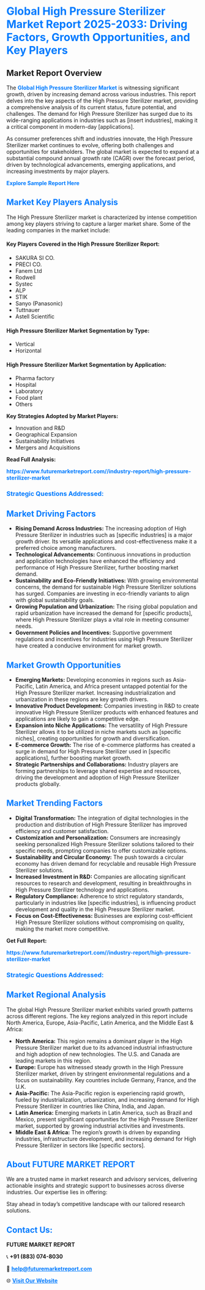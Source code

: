 <h1 style="color: #007BFF;">Global High Pressure Sterilizer Market Report 2025-2033: Driving Factors, Growth Opportunities, and Key Players</h1>

<section id="overview">
<h2>Market Report Overview</h2>
<p>The <a href="https://www.futuremarketreport.com//industry-report/high-pressure-sterilizer-market" style="color: #007BFF; text-decoration: none;"><strong>Global High Pressure Sterilizer Market</strong></a> is witnessing significant growth, driven by increasing demand across various industries. This report delves into the key aspects of the High Pressure Sterilizer market, providing a comprehensive analysis of its current status, future potential, and challenges. The demand for High Pressure Sterilizer has surged due to its wide-ranging applications in industries such as [insert industries], making it a critical component in modern-day [applications].</p>
<p>As consumer preferences shift and industries innovate, the High Pressure Sterilizer market continues to evolve, offering both challenges and opportunities for stakeholders. The global market is expected to expand at a substantial compound annual growth rate (CAGR) over the forecast period, driven by technological advancements, emerging applications, and increasing investments by major players.</p>
</section>

<section id="overview">
<p><a href="https://www.futuremarketreport.com//request-sample/reportId=52697" style="color: #007BFF; text-decoration: none;"><strong>Explore Sample Report Here</strong></a></p>
</section>

<section id="key-players">
<h2 style="color: #007BFF;">Market Key Players Analysis</h2>
<p>The High Pressure Sterilizer market is characterized by intense competition among key players striving to capture a larger market share. Some of the leading companies in the market include:</p>
<h4>Key Players Covered in the High Pressure Sterilizer Report:</h4>
<ul><li>SAKURA SI CO.</li><li>PRECI CO.</li><li>Fanem Ltd</li><li>Rodwell</li><li>Systec</li><li>ALP</li><li>STIK</li><li>Sanyo (Panasonic)</li><li>Tuttnauer</li><li>Astell Scientific</li></ul>
<h4>High Pressure Sterilizer Market Segmentation by Type:</h4>
<ul><li>Vertical</li><li>Horizontal</li></ul>

<h4>High Pressure Sterilizer Market Segmentation by Application:</h4>
<ul><li>Pharma factory</li><li>Hospital</li><li>Laboratory</li><li>Food plant</li><li>Others</li></ul>
<p><strong>Key Strategies Adopted by Market Players:</strong></p>
<ul>
<li>Innovation and R&D</li>
<li>Geographical Expansion</li>
<li>Sustainability Initiatives</li>
<li>Mergers and Acquisitions</li>
</ul>
</section>

<section>
<p><strong>Read Full Analysis: </strong></p><a href="https://www.futuremarketreport.com//industry-report/high-pressure-sterilizer-market" style="color: #007BFF; text-decoration: none;"><strong>https://www.futuremarketreport.com//industry-report/high-pressure-sterilizer-market</strong></a>
<h3 style="color: #007BFF;">Strategic Questions Addressed:</h3>
</section>

<section id="driving-factors">
<h2 style="color: #007BFF;">Market Driving Factors</h2>
<ul>
<li><strong>Rising Demand Across Industries:</strong> The increasing adoption of High Pressure Sterilizer in industries such as [specific industries] is a major growth driver. Its versatile applications and cost-effectiveness make it a preferred choice among manufacturers.</li>
<li><strong>Technological Advancements:</strong> Continuous innovations in production and application technologies have enhanced the efficiency and performance of High Pressure Sterilizer, further boosting market demand.</li>
<li><strong>Sustainability and Eco-Friendly Initiatives:</strong> With growing environmental concerns, the demand for sustainable High Pressure Sterilizer solutions has surged. Companies are investing in eco-friendly variants to align with global sustainability goals.</li>
<li><strong>Growing Population and Urbanization:</strong> The rising global population and rapid urbanization have increased the demand for [specific products], where High Pressure Sterilizer plays a vital role in meeting consumer needs.</li>
<li><strong>Government Policies and Incentives:</strong> Supportive government regulations and incentives for industries using High Pressure Sterilizer have created a conducive environment for market growth.</li>
</ul>
</section>

<section id="growth-opportunities">
<h2 style="color: #007BFF;">Market Growth Opportunities</h2>
<ul>
<li><strong>Emerging Markets:</strong> Developing economies in regions such as Asia-Pacific, Latin America, and Africa present untapped potential for the High Pressure Sterilizer market. Increasing industrialization and urbanization in these regions are key growth drivers.</li>
<li><strong>Innovative Product Development:</strong> Companies investing in R&D to create innovative High Pressure Sterilizer products with enhanced features and applications are likely to gain a competitive edge.</li>
<li><strong>Expansion into Niche Applications:</strong> The versatility of High Pressure Sterilizer allows it to be utilized in niche markets such as [specific niches], creating opportunities for growth and diversification.</li>
<li><strong>E-commerce Growth:</strong> The rise of e-commerce platforms has created a surge in demand for High Pressure Sterilizer used in [specific applications], further boosting market growth.</li>
<li><strong>Strategic Partnerships and Collaborations:</strong> Industry players are forming partnerships to leverage shared expertise and resources, driving the development and adoption of High Pressure Sterilizer products globally.</li>
</ul>
</section>

<section id="trending-factors">
<h2 style="color: #007BFF;">Market Trending Factors</h2>
<ul>
<li><strong>Digital Transformation:</strong> The integration of digital technologies in the production and distribution of High Pressure Sterilizer has improved efficiency and customer satisfaction.</li>
<li><strong>Customization and Personalization:</strong> Consumers are increasingly seeking personalized High Pressure Sterilizer solutions tailored to their specific needs, prompting companies to offer customizable options.</li>
<li><strong>Sustainability and Circular Economy:</strong> The push towards a circular economy has driven demand for recyclable and reusable High Pressure Sterilizer solutions.</li>
<li><strong>Increased Investment in R&D:</strong> Companies are allocating significant resources to research and development, resulting in breakthroughs in High Pressure Sterilizer technology and applications.</li>
<li><strong>Regulatory Compliance:</strong> Adherence to strict regulatory standards, particularly in industries like [specific industries], is influencing product development and quality in the High Pressure Sterilizer market.</li>
<li><strong>Focus on Cost-Effectiveness:</strong> Businesses are exploring cost-efficient High Pressure Sterilizer solutions without compromising on quality, making the market more competitive.</li>
</ul>
</section>

<section>
<p><strong>Get Full Report: </strong></p><a href="https://www.futuremarketreport.com//industry-report/high-pressure-sterilizer-market" style="color: #007BFF; text-decoration: none;"><strong>https://www.futuremarketreport.com//industry-report/high-pressure-sterilizer-market</strong></a>
<h3 style="color: #007BFF;">Strategic Questions Addressed:</h3>
</section>


<section id="regional-analysis">
<h2 style="color: #007BFF;">Market Regional Analysis</h2>
<p>The global High Pressure Sterilizer market exhibits varied growth patterns across different regions. The key regions analyzed in this report include North America, Europe, Asia-Pacific, Latin America, and the Middle East & Africa:</p>
<ul>
<li><strong>North America:</strong> This region remains a dominant player in the High Pressure Sterilizer market due to its advanced industrial infrastructure and high adoption of new technologies. The U.S. and Canada are leading markets in this region.</li>
<li><strong>Europe:</strong> Europe has witnessed steady growth in the High Pressure Sterilizer market, driven by stringent environmental regulations and a focus on sustainability. Key countries include Germany, France, and the U.K.</li>
<li><strong>Asia-Pacific:</strong> The Asia-Pacific region is experiencing rapid growth, fueled by industrialization, urbanization, and increasing demand for High Pressure Sterilizer in countries like China, India, and Japan.</li>
<li><strong>Latin America:</strong> Emerging markets in Latin America, such as Brazil and Mexico, present significant opportunities for the High Pressure Sterilizer market, supported by growing industrial activities and investments.</li>
<li><strong>Middle East & Africa:</strong> The region’s growth is driven by expanding industries, infrastructure development, and increasing demand for High Pressure Sterilizer in sectors like [specific sectors].</li>
</ul>
</section>

<footer>
<h2 style="color: #007BFF;">About FUTURE MARKET REPORT</h2>
<p>We are a trusted name in market research and advisory services, delivering actionable insights and strategic support to businesses across diverse industries. Our expertise lies in offering:</p>

<p>Stay ahead in today’s competitive landscape with our tailored research solutions.</p>

<h2 style="color: #007BFF;">Contact Us:</h2>
<p><strong>FUTURE MARKET REPORT</strong></p>
<p>📞 <strong>+91 (883) 074-8030</strong></p>
<p>📧 <strong><a href="mailto:help@futuremarketreport.com" style="color: #007BFF;">help@futuremarketreport.com</a></strong></p>
<p>🌐 <strong><a href="https://www.futuremarketreport.com/" style="color: #007BFF;">Visit Our Website</a></strong></p>
</footer>
